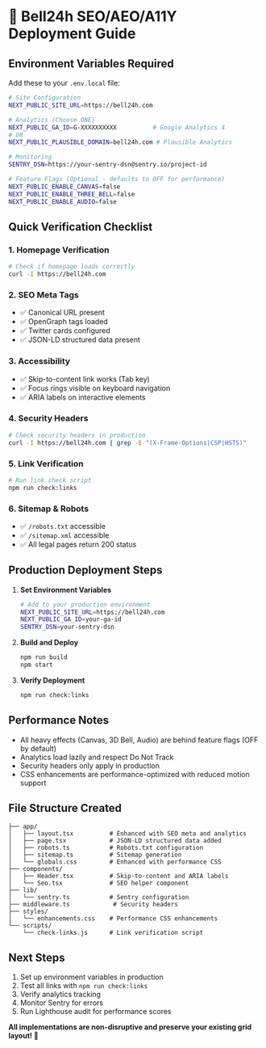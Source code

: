 # 🚀 Bell24h SEO/AEO/A11Y Deployment Guide

## **Environment Variables Required**

Add these to your `.env.local` file:

```bash
# Site Configuration
NEXT_PUBLIC_SITE_URL=https://bell24h.com

# Analytics (Choose ONE)
NEXT_PUBLIC_GA_ID=G-XXXXXXXXXX          # Google Analytics 4
# OR
NEXT_PUBLIC_PLAUSIBLE_DOMAIN=bell24h.com # Plausible Analytics

# Monitoring
SENTRY_DSN=https://your-sentry-dsn@sentry.io/project-id

# Feature Flags (Optional - defaults to OFF for performance)
NEXT_PUBLIC_ENABLE_CANVAS=false
NEXT_PUBLIC_ENABLE_THREE_BELL=false
NEXT_PUBLIC_ENABLE_AUDIO=false
```

## **Quick Verification Checklist**

### **1. Homepage Verification**
```bash
# Check if homepage loads correctly
curl -I https://bell24h.com
```

### **2. SEO Meta Tags**
- ✅ Canonical URL present
- ✅ OpenGraph tags loaded
- ✅ Twitter cards configured
- ✅ JSON-LD structured data present

### **3. Accessibility**
- ✅ Skip-to-content link works (Tab key)
- ✅ Focus rings visible on keyboard navigation
- ✅ ARIA labels on interactive elements

### **4. Security Headers**
```bash
# Check security headers in production
curl -I https://bell24h.com | grep -E "(X-Frame-Options|CSP|HSTS)"
```

### **5. Link Verification**
```bash
# Run link check script
npm run check:links
```

### **6. Sitemap & Robots**
- ✅ `/robots.txt` accessible
- ✅ `/sitemap.xml` accessible
- ✅ All legal pages return 200 status

## **Production Deployment Steps**

1. **Set Environment Variables**
   ```bash
   # Add to your production environment
   NEXT_PUBLIC_SITE_URL=https://bell24h.com
   NEXT_PUBLIC_GA_ID=your-ga-id
   SENTRY_DSN=your-sentry-dsn
   ```

2. **Build and Deploy**
   ```bash
   npm run build
   npm start
   ```

3. **Verify Deployment**
   ```bash
   npm run check:links
   ```

## **Performance Notes**

- All heavy effects (Canvas, 3D Bell, Audio) are behind feature flags (OFF by default)
- Analytics load lazily and respect Do Not Track
- Security headers only apply in production
- CSS enhancements are performance-optimized with reduced motion support

## **File Structure Created**

```
├── app/
│   ├── layout.tsx          # Enhanced with SEO meta and analytics
│   ├── page.tsx            # JSON-LD structured data added
│   ├── robots.ts           # Robots.txt configuration
│   ├── sitemap.ts          # Sitemap generation
│   └── globals.css         # Enhanced with performance CSS
├── components/
│   ├── Header.tsx          # Skip-to-content and ARIA labels
│   └── Seo.tsx             # SEO helper component
├── lib/
│   └── sentry.ts           # Sentry configuration
├── middleware.ts            # Security headers
├── styles/
│   └── enhancements.css    # Performance CSS enhancements
└── scripts/
    └── check-links.js      # Link verification script
```

## **Next Steps**

1. Set up environment variables in production
2. Test all links with `npm run check:links`
3. Verify analytics tracking
4. Monitor Sentry for errors
5. Run Lighthouse audit for performance scores

**All implementations are non-disruptive and preserve your existing grid layout! 🎯**